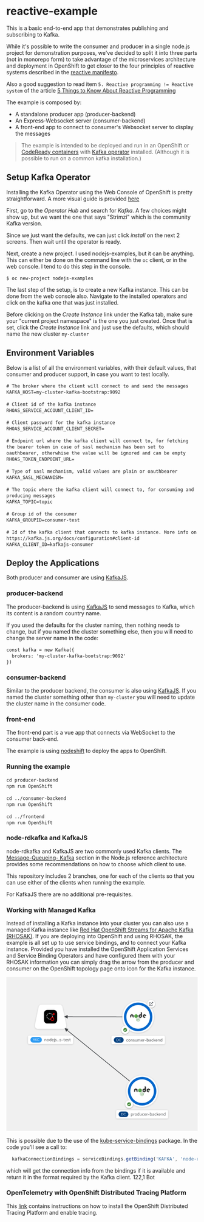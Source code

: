 # reactive-example

This is a basic end-to-end app that demonstrates publishing and subscribing to Kafka.

While it's possible to write the consumer and producer in a single node.js project for demonstration purposes, we've decided to split it into three parts (not in monorepo form) to take advantage of the microservices architecture and deployment in OpenShift to get closer to the four principles of reactive systems described in the
[reactive manifesto](https://www.reactivemanifesto.org/).

Also a good suggestion to read item `5. Reactive programming != Reactive system` of the article [5 Things to Know About Reactive Programming](https://developers.redhat.com/blog/2017/06/30/5-things-to-know-about-reactive-programming)

The example is composed by:

- A standalone producer app (producer-backend)
- An Express-Websocket server (consumer-backend)
- A front-end app to connect to consumer's Websocket server to display the messages

> The example is intended to be deployed and run in an OpenShift or [CodeReady containers](https://developers.redhat.com/products/codeready-containers/overview) with [Kafka operator](https://strimzi.io/quickstarts/) installed. (Although it is possible to run on a common kafka installation.)

## Setup Kafka Operator

Installing the Kafka Operator using the Web Console of OpenShift is pretty straightforward. A more visual guide is provided [here](./KAFKA_OPERATOR_SETUP.md)

First, go to the _Operator Hub_ and search for _Kafka_. A few choices might show up, but we want the one that says "Strimzi" which is the community Kafka version.

Since we just want the defaults, we can just click _install_ on the next 2 screens. Then wait until the operator is ready.

Next, create a new project. I used nodejs-examples, but it can be anything. This can either be done on the command line with the `oc` client, or in the web console. I tend to do this step in the console.

```
$ oc new-project nodejs-examples
```

The last step of the setup, is to create a new Kafka instance. This can be done from the web console also. Navigate to the installed operators and click on the kafka one that was just installed.

Before clicking on the _Create Instance_ link under the Kafka tab, make sure your "current project namespace" is the one you just created. Once that is set, click the _Create Instance_ link and just use the defaults, which should name the new cluster `my-cluster`

## Environment Variables

Below is a list of all the environment variables, with their default values, that consumer and producer support, in case you want to test locally.

```
# The broker where the client will connect to and send the messages
KAFKA_HOST=my-cluster-kafka-bootstrap:9092

# Client id of the kafka instance
RHOAS_SERVICE_ACCOUNT_CLIENT_ID=

# Client password for the kafka instance
RHOAS_SERVICE_ACCOUNT_CLIENT_SECRET=

# Endpoint url where the kafka client will connect to, for fetching the bearer token in case of sasl mechanism has been set to oauthbearer, otherwhise the value will be ignored and can be empty
RHOAS_TOKEN_ENDPOINT_URL=

# Type of sasl mechanism, valid values are plain or oauthbearer
KAFKA_SASL_MECHANISM=

# The topic where the kafka client will connect to, for consuming and producing messages
KAFKA_TOPIC=topic

# Group id of the consumer
KAFKA_GROUPID=consumer-test

# Id of the kafka client that connects to kafka instance. More info on https://kafka.js.org/docs/configuration#client-id
KAFKA_CLIENT_ID=kafkajs-consumer

```


## Deploy the Applications

Both producer and consumer are using [KafkaJS](https://github.com/tulios/kafkajs).

### producer-backend

The producer-backend is using [KafkaJS](https://github.com/tulios/kafkajs#-usage) to send messages to Kafka, which its content is a random country name.

If you used the defaults for the cluster naming, then nothing needs to change, but if you named the cluster something else, then you will need to change the server name in the code:

```
const kafka = new Kafka({
  brokers: 'my-cluster-kafka-bootstrap:9092'
})
```

### consumer-backend

Similar to the producer backend, the consumer is also using [KafkaJS](https://github.com/tulios/kafkajs#-usage). If you named the cluster something other than `my-cluster` you will need to update the cluster name in the consumer code.

### front-end

The front-end part is a vue app that connects via WebSocket to the consumer back-end.

The example is using [nodeshift](https://github.com/nodeshift/nodeshift) to deploy the apps to OpenShift.

### Running the example

```
cd producer-backend
npm run OpenShift

cd ../consumer-backend
npm run OpenShift

cd ../frontend
npm run OpenShift
```

### node-rdkafka and KafkaJS

node-rdkafka and KafkaJS are two commonly used Kafka clients. The
[Message-Queueing- Kafka](https://github.com/nodeshift/nodejs-reference-architecture/blob/main/docs/functional-components/message-queuing.md)
section in the Node.js reference architecture provides some recommendations on how to choose which client to use.

This repository includes 2 branches, one for each of the clients so that you can use either of the
clients when running the example.

For KafkaJS there are no additional pre-requisites.

### Working with Managed Kafka

Instead of installing a Kafka instance into your cluster you can also
use a managed Kafka instance like
[Red Hat OpenShift Streams for Apache Kafka (RHOSAK)](https://developers.redhat.com/products/red-hat-OpenShift-streams-for-apache-kafka/overview).
If you are deploying into OpenShift and using RHOSAK, the example is all
set up to use service bindings, and to connect your Kafka instance.
Provided you have installed the OpenShift Application Services and
Service Binding Operators and have configured them with your RHOSAK
information you can simply drag the arrow from the producer and consumer
on the OpenShift topology page onto icon for the Kafka instance.

![dragging to connect Kafka](images/drag-to-connect.png)

This is possible due to the use of the
[kube-service-bindings](https://github.com/nodeshift/kube-service-bindings)
package. In the code you'll see a call to:

```JavaScript
  kafkaConnectionBindings = serviceBindings.getBinding('KAFKA', 'node-rdkafka');
```

which will get the connection info from the bindings if it is available and
return it in the format required by the Kafka client.
122,1 Bot

### OpenTelemetry with OpenShift Distributed Tracing Platform

This [link](./OTEL.md) contains instructions on how to install the
OpenShift Distributed Tracing Platform and enable tracing.
